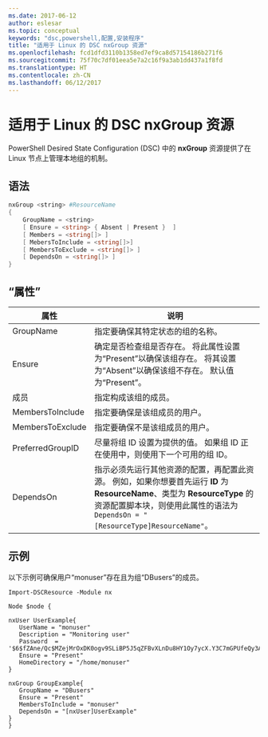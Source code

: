 ```yaml
---
ms.date: 2017-06-12
author: eslesar
ms.topic: conceptual
keywords: "dsc,powershell,配置,安装程序"
title: "适用于 Linux 的 DSC nxGroup 资源"
ms.openlocfilehash: fcd1dfd3110b1358ed7ef9ca8d57154186b271f6
ms.sourcegitcommit: 75f70c7df01eea5e7a2c16f9a3ab1dd437a1f8fd
ms.translationtype: HT
ms.contentlocale: zh-CN
ms.lasthandoff: 06/12/2017
---
```

<a id="dsc-for-linux-nxgroup-resource" class="xliff"></a>
# 适用于 Linux 的 DSC nxGroup 资源

PowerShell Desired State Configuration (DSC) 中的 **nxGroup** 资源提供了在 Linux 节点上管理本地组的机制。

<a id="syntax" class="xliff"></a>
## 语法

```powershell
nxGroup <string> #ResourceName
{
    GroupName = <string>
    [ Ensure = <string> { Absent | Present }  ]
    [ Members = <string[]> ]
    [ MebersToInclude = <string[]>]
    [ MembersToExclude = <string[]> ]
    [ DependsOn = <string[]> ]
}

```

<a id="properties" class="xliff"></a>
## “属性”

|  属性 |  说明 | 
|---|---|
| GroupName| 指定要确保其特定状态的组的名称。| 
| Ensure| 确定是否检查组是否存在。 将此属性设置为“Present”以确保该组存在。 将其设置为“Absent”以确保该组不存在。 默认值为“Present”。| 
| 成员| 指定构成该组的成员。| 
| MembersToInclude| 指定要确保是该组成员的用户。| 
| MembersToExclude| 指定要确保不是该组成员的用户。| 
| PreferredGroupID| 尽量将组 ID 设置为提供的值。 如果组 ID 正在使用中，则使用下一个可用的组 ID。| 
| DependsOn | 指示必须先运行其他资源的配置，再配置此资源。 例如，如果你想要首先运行 **ID** 为 **ResourceName**、类型为 **ResourceType** 的资源配置脚本块，则使用此属性的语法为 `DependsOn = "[ResourceType]ResourceName"`。| 

<a id="example" class="xliff"></a>
## 示例

以下示例可确保用户“monuser”存在且为组“DBusers”的成员。

```
Import-DSCResource -Module nx 

Node $node {

nxUser UserExample{
   UserName = "monuser"
   Description = "Monitoring user"
   Password  =    '$6$fZAne/Qc$MZejMrOxDK0ogv9SLiBP5J5qZFBvXLnDu8HY1Oy7ycX.Y3C7mGPUfeQy3A82ev3zIabhDQnj2ayeuGn02CqE/0'
   Ensure = "Present"
   HomeDirectory = "/home/monuser"
}
 
nxGroup GroupExample{
   GroupName = "DBusers"
   Ensure = "Present"
   MembersToInclude = "monuser"
   DependsOn = "[nxUser]UserExample"            
}
}
```

